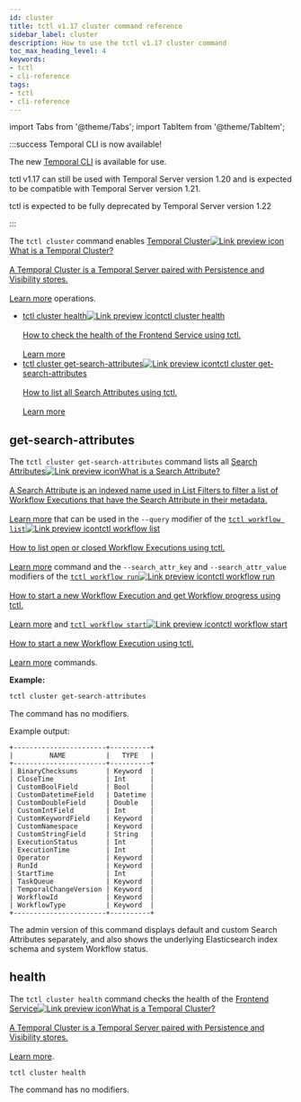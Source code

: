 ```yaml
---
id: cluster
title: tctl v1.17 cluster command reference
sidebar_label: cluster
description: How to use the tctl v1.17 cluster command
toc_max_heading_level: 4
keywords:
- tctl
- cli-reference
tags:
- tctl
- cli-reference
---
```


<!-- THIS FILE IS GENERATED. DO NOT EDIT THIS FILE DIRECTLY -->

import Tabs from '@theme/Tabs';
import TabItem from '@theme/TabItem';

:::success Temporal CLI is now available!

The new [Temporal CLI](/cli) is available for use.

tctl v1.17 can still be used with Temporal Server version 1.20 and is expected to be compatible with Temporal Server version 1.21.

tctl is expected to be fully deprecated by Temporal Server version 1.22

:::

The `tctl cluster` command enables <a class="tdlp" href="/clusters#">Temporal Cluster<span class="tdlpiw"><img src="/img/link-preview-icon.svg" alt="Link preview icon" /></span><span class="tdlpc"><span class="tdlppt">What is a Temporal Cluster?</span><br /><br /><span class="tdlppd">A Temporal Cluster is a Temporal Server paired with Persistence and Visibility stores.</span><span class="tdlplm"><br /><br /><a class="tdlplma" href="/clusters#">Learn more</a></span></span></a> operations.

- <a class="tdlp" href="#health">tctl cluster health<span class="tdlpiw"><img src="/img/link-preview-icon.svg" alt="Link preview icon" /></span><span class="tdlpc"><span class="tdlppt">tctl cluster health</span><br /><br /><span class="tdlppd">How to check the health of the Frontend Service using tctl.</span><span class="tdlplm"><br /><br /><a class="tdlplma" href="#health">Learn more</a></span></span></a>
- <a class="tdlp" href="#get-search-attributes">tctl cluster get-search-attributes<span class="tdlpiw"><img src="/img/link-preview-icon.svg" alt="Link preview icon" /></span><span class="tdlpc"><span class="tdlppt">tctl cluster get-search-attributes</span><br /><br /><span class="tdlppd">How to list all Search Attributes using tctl.</span><span class="tdlplm"><br /><br /><a class="tdlplma" href="#get-search-attributes">Learn more</a></span></span></a>

## get-search-attributes

The `tctl cluster get-search-attributes` command lists all <a class="tdlp" href="/visibility#search-attribute">Search Attributes<span class="tdlpiw"><img src="/img/link-preview-icon.svg" alt="Link preview icon" /></span><span class="tdlpc"><span class="tdlppt">What is a Search Attribute?</span><br /><br /><span class="tdlppd">A Search Attribute is an indexed name used in List Filters to filter a list of Workflow Executions that have the Search Attribute in their metadata.</span><span class="tdlplm"><br /><br /><a class="tdlplma" href="/visibility#search-attribute">Learn more</a></span></span></a> that can be used in the `--query` modifier of the <a class="tdlp" href="/tctl-v1/workflow#list">`tctl workflow list`<span class="tdlpiw"><img src="/img/link-preview-icon.svg" alt="Link preview icon" /></span><span class="tdlpc"><span class="tdlppt">tctl workflow list</span><br /><br /><span class="tdlppd">How to list open or closed Workflow Executions using tctl.</span><span class="tdlplm"><br /><br /><a class="tdlplma" href="/tctl-v1/workflow#list">Learn more</a></span></span></a> command and the `--search_attr_key` and `--search_attr_value` modifiers of the <a class="tdlp" href="/tctl-v1/workflow#run">`tctl workflow run`<span class="tdlpiw"><img src="/img/link-preview-icon.svg" alt="Link preview icon" /></span><span class="tdlpc"><span class="tdlppt">tctl workflow run</span><br /><br /><span class="tdlppd">How to start a new Workflow Execution and get Workflow progress using tctl.</span><span class="tdlplm"><br /><br /><a class="tdlplma" href="/tctl-v1/workflow#run">Learn more</a></span></span></a> and <a class="tdlp" href="/tctl-v1/workflow#start">`tctl workflow start`<span class="tdlpiw"><img src="/img/link-preview-icon.svg" alt="Link preview icon" /></span><span class="tdlpc"><span class="tdlppt">tctl workflow start</span><br /><br /><span class="tdlppd">How to start a new Workflow Execution using tctl.</span><span class="tdlplm"><br /><br /><a class="tdlplma" href="/tctl-v1/workflow#start">Learn more</a></span></span></a> commands.

**Example:**

```bash
tctl cluster get-search-attributes
```

The command has no modifiers.

Example output:

```text
+-----------------------+----------+
|         NAME          |   TYPE   |
+-----------------------+----------+
| BinaryChecksums       | Keyword  |
| CloseTime             | Int      |
| CustomBoolField       | Bool     |
| CustomDatetimeField   | Datetime |
| CustomDoubleField     | Double   |
| CustomIntField        | Int      |
| CustomKeywordField    | Keyword  |
| CustomNamespace       | Keyword  |
| CustomStringField     | String   |
| ExecutionStatus       | Int      |
| ExecutionTime         | Int      |
| Operator              | Keyword  |
| RunId                 | Keyword  |
| StartTime             | Int      |
| TaskQueue             | Keyword  |
| TemporalChangeVersion | Keyword  |
| WorkflowId            | Keyword  |
| WorkflowType          | Keyword  |
+-----------------------+----------+
```

The admin version of this command displays default and custom Search Attributes separately, and also shows the underlying Elasticsearch index schema and system Workflow status.

## health

The `tctl cluster health` command checks the health of the <a class="tdlp" href="/clusters#frontend-service">Frontend Service<span class="tdlpiw"><img src="/img/link-preview-icon.svg" alt="Link preview icon" /></span><span class="tdlpc"><span class="tdlppt">What is a Temporal Cluster?</span><br /><br /><span class="tdlppd">A Temporal Cluster is a Temporal Server paired with Persistence and Visibility stores.</span><span class="tdlplm"><br /><br /><a class="tdlplma" href="/clusters#frontend-service">Learn more</a></span></span></a>.

`tctl cluster health`

The command has no modifiers.

